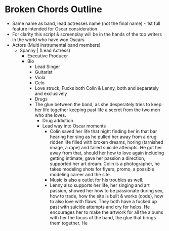 # Broken Chords Outline

- Same name as band, lead actresses name (not the final name) - 1st full feature intended for Oscar consideration
- For clarity this script & screenplay will be in the hands of the top writers in the world who have won Oscars
- Actors (Multi instrumental band members)
    - Spanny |  (Lead Actress)
        - Executive Producer
        - Bio
            - Lead Singer
            - Guitarist
            - Viola
            - Celo
            - Love struck, Fucks both Colin & Lenny, both and separately and exclusively
            - Drugs
            - The glue between the band, as she desperately tries to keep her life together keeping past life a secret from the two men who she loves.
                - Drug addiction
                - Lead way into Oscar moments
                    - Colin saved her life that night finding her in that bar hearing her sing as he pulled her away from a drug ridden life filled with broken dreams, horing (tarnished image, a rape) and failed suicide attempts. He got her away from that, should her how to love again including getting intimate, gave her passion a direction, supported her art dream. Colin is a photographer, he takes modeling shots for flyers, promo, a possible modeling career and the site.
                    - Music is also a outlet for his troubles as well.
                    - Lenny also supports her life, her singing and art passion, showed her how to be passionate during sex, how to trade, how the site is built & works (code), how to also love with flaws. They both have a fucked up past with suicide attempts and cry for helps. He encourages her to make the artwork for all the albums with her the focus of the band, the glue that brings them together. He